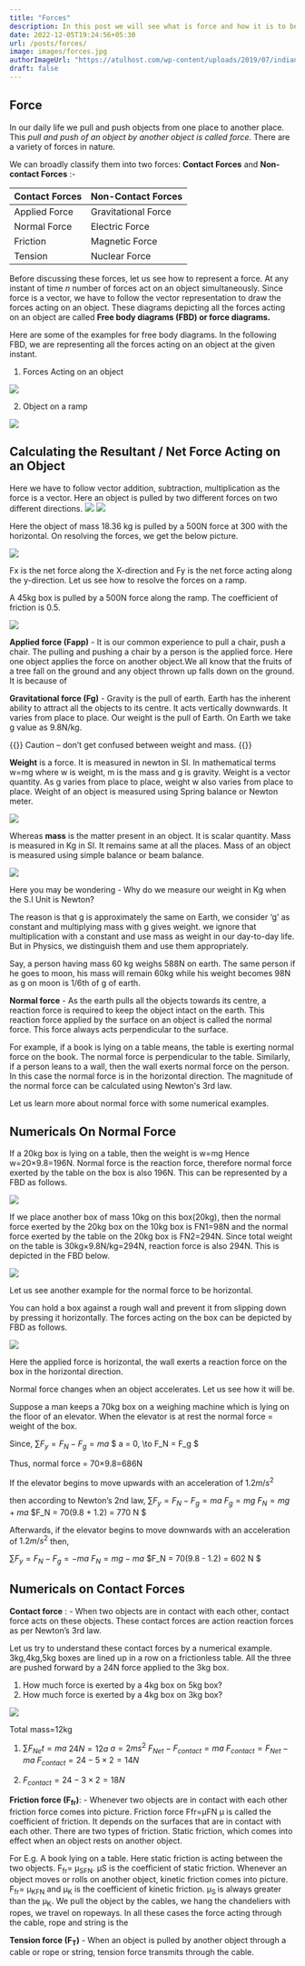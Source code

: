 ```yaml
---
title: "Forces"
description: In this post we will see what is force and how it is to be represented, and how to calculate the net force.
date: 2022-12-05T19:24:56+05:30
url: /posts/forces/
image: images/forces.jpg
authorImageUrl: "https://atulhost.com/wp-content/uploads/2019/07/indian-flag-full-hd-tricolour-flag-of-india-waving.jpg"
draft: false
---
```

## Force

In our daily life we pull and push objects from one place to another place. This *pull and push of an object by another object is called force.*
There are a variety of forces in nature.

We can broadly classify them into two forces: **Contact Forces** and **Non-contact Forces** :-

| Contact Forces | Non-Contact Forces  |
|----------------|---------------------|
| Applied Force  | Gravitational Force |
| Normal Force   | Electric Force      |
| Friction       | Magnetic Force      |
| Tension        | Nuclear Force       |

Before discussing these forces, let us see how to represent a force. At any instant of time *n* number of forces act on an object simultaneously. Since force is a vector, we have to follow the vector representation to draw the forces acting on an object. These diagrams depicting all the forces acting on an object are called **Free body diagrams (FBD) or force diagrams.**

Here are some of the examples for free body diagrams.
In the following FBD, we are representing all the forces acting on an object at the given instant. 

1. Forces Acting on an object

![](https://lh6.googleusercontent.com/C8caf2VgKSQ35p-kuzN6RwmUGEKhgIyeCm9sc2MvYFoYxVbapJmRYPghrtAcnocBaAK-DzWjBwU730a4ttJX57GOs6XW_r8iJ1cSUtgnL4JVttWH5GPFozo0LBtoTQWjfyz_g1ojvnaB4otCtRkat4LvsUSkOPhUIipSNoEd-1MYrVrYz8GjggxRZRsFxyRZZMkxfmAtcQ)

2. Object on a ramp

![](https://lh4.googleusercontent.com/i3m0Fv1t-1PS45AsruYCNrA3q4rHhEnycEJ_PIEjxuW900AGaRqNUcJOXZdfWqJH0jY1v6C336PHngxF_H3QI8m9AKLIGTuzxGMJHphYG-AtRvB9SRxTOjBU3sqv3tbjda8NVceXar8cFjHwfV8SgVbsDacFBviFyMkmKA3Cn5tyQrDrmFSwg_EiJjcY6a_5D8h6XaEJ8g)

## Calculating the Resultant / Net Force Acting on an Object

Here we have to follow vector addition, subtraction, multiplication as the force is a vector.
Here an object is pulled by two different forces on two different directions.
![](https://lh4.googleusercontent.com/CIvHQ1_Jxa5aBYYQoUMN5mzeJpGcOrQQCWVpa8mWCp-OoKMQT-X5LgwXieWS_r-M7pLSQkHD8jj9LR8vZHEt1eSeFid1RbPlp9j3GD3uybyIkJORj3i-xk4sfhQBImzvwP532ps2MAd9vMHInh9Sw7sllwhP5a5PM4nt9k_xo-Y3r8xUu9PsDiEPs_64vmV2s-p4hdz_Ew)
![](https://lh6.googleusercontent.com/X9DJAT_2sheTaSxCDRr-HcirtZLpyBAkg5gkfOZKi8oqOCIyr6rOrCZVTZtACJHuOAhDuBnINaQ2OrJ9pwwp9ca1ETs6xgNO7iV01ZQevGcnVbszDdK3z2Q1VKAHB2iDH1Ld0PhPCu1OAbka468Iv-08_OfvjqUyPwtZ1_SA5UCcCBsdz6DjM4bXEPoWXtKsOX51LUaCGA)

Here the object of mass 18.36 kg is pulled by a 500N force at 300 with the horizontal.
On resolving the forces, we get the below picture.

![](https://lh5.googleusercontent.com/RMc4jacUuxsq7a3OOSXrXax9iNeWv_r3azQILNqC3NEl-vamTjENZWV9BcFP6Q-kNyEjS9fdrlmAphTU087goZLhiYn88nDVCDYRzUflzEoknGAhg2-ruQelvMTRpHZQrN7ohjY8XYK4GbVxxPsTUiXS-9aBYWPdxV3Hf49BaZm5Cm_xvhLyid5tIX-hK478ojADpLxlfg)

Fx is the net force along the X-direction and Fy is the net force acting along the y-direction.
Let us see how to resolve the forces on a ramp.

A 45kg box is pulled by a 500N force along the ramp. The coefficient of friction is 0.5.

![](https://lh3.googleusercontent.com/UQavyuEayMWe8vlxDejfT1QzUDRaItdvYbI-Nr_Z58UW8h-Vl_8vStTzLy73VBNv5XIE9Ggr0M8x6THlPg04njKe9TvxLSgAmeFT-Y4eO-7mZf3zvWnpUD_N_FqqzufME58O2EOm8Kt--ggN_wrYAyEc_az7jy6JhJeEfbGI9cyBnJacAD53Hl5J9XSMHnSo1-qoyc_2yw)

**Applied force (Fapp)** -  It is our common experience to pull a chair, push a chair. The pulling and pushing a chair by a person is the applied force. Here one object applies the force on another object.We all know that the fruits of a tree fall on the ground and any object thrown up falls down on the ground.  It is because of 

**Gravitational force (Fg)** -  Gravity is the pull of earth. Earth has the inherent ability to attract all the objects to its centre. It acts vertically downwards. It varies from place to place. Our weight is the pull of Earth. On Earth we take g value as 9.8N/kg.

{{<boxmd>}}
Caution – don’t get confused between weight and mass.
{{</boxmd>}}

**Weight** is a force. It is measured in newton in SI. In mathematical terms w=mg where w is weight, m is the mass and g is gravity. Weight is a vector quantity. As g varies from place to place, weight w also varies from place to place. Weight of an object is measured using Spring balance or Newton meter.

![](https://lh6.googleusercontent.com/G93APoJkX6Np4JsdrDxg4DVlH9BNxLERsurBkh4sBZ3XzZiSRk6x4iW-CezNJks0vDhbPDwaIO2Sj2xbMPHk4J8R8zcMeqnMIH_FCLP9xJAmqv-hS1Sv1loFiHmifdE4TnHYWYVFll1u3z9gxfwS6rPinPX6diIwfc_IzS0ZIW_VqV-Wb09yQAcIu1jKEJ8GzWdCYtsSyA)

Whereas **mass** is the matter present in an object. It is scalar quantity. Mass is measured in Kg in SI. It remains same at all the places. Mass of an object is measured using simple balance or beam balance.

![](https://lh5.googleusercontent.com/_2kyLY_L829tOmbvwyQ0dNxXWE4y9ET_kMPbWy6S3nMvil7gwwDdzB0L9So9vyD5ZJCEEZQc7fiSMbKOsu2OX-8qaobHSb8nCwFuBvc84CRXePHUbrMcFd-4TQ3e1ekVF6urs_GKENffrrDL_h2rngsuIz0JoXh4nGtja7MVJF_UhR7qJenMdjonMLGMUHegTL8jcqX5cw)

Here you may be wondering - Why do we measure our weight in Kg when the S.I Unit is Newton?

The reason is that g is approximately the same on Earth, we consider ‘g’ as constant and multiplying mass with g gives weight. we ignore that multiplication with a constant and use mass as weight in our day-to-day life. But in Physics, we distinguish them and use them appropriately.

Say, a person having mass 60 kg weighs 588N on earth.  The same person if he goes to moon, his mass will remain 60kg while his weight becomes 98N as g on moon is 1/6th of g of earth.

**Normal force** -  As the earth pulls all the objects towards its centre, a reaction force is required to keep the object intact on the earth. This reaction force applied by the surface on an object is called the normal force. This force always acts perpendicular to the surface.

For example, if a book is lying on a table means, the table is exerting normal force on the book. The normal force is perpendicular to the table. Similarly, if a person leans to a wall, then the wall exerts normal force on the person. In this case the normal force is in the horizontal direction. The magnitude of the normal force can be calculated using Newton's 3rd law.

Let us learn more about normal force with some numerical examples.

## Numericals On Normal Force	

If a 20kg box is lying on a table, then the weight is w=mg Hence w=20×9.8=196N. Normal force is the reaction force, therefore normal force exerted by the table on the box is also 196N. This can be represented by a FBD as follows.

![](https://lh6.googleusercontent.com/ZHPGPcKYKc1CBZmjSCX-NTsjm89dtYAu3PvZBRLkL83UDZK8Rd4iSmHz93SDlJGWulhiTXZ4CkYylAFNpv51WPFvhqK-lzSEQT0zVcbichyZPjVBfaKTWu24d5r69VB1tIzZspOpky3g-7Ihzc8INhiISwTfry_rSXgMfvJEIsZ6EXR19s8CM3X6VhX4sMCAdK5jEBVnRw)

If we place another box of mass 10kg on this box(20kg), then the normal force exerted by the 20kg box on the 10kg box is FN1=98N and the normal force exerted by the table on the 20kg box is FN2=294N. Since total weight on the table is 30kg×9.8N/kg=294N, reaction force is also 294N. This is depicted in the FBD below.

![](https://lh6.googleusercontent.com/QVBM6nQfPTX4Yv4jA5wJDicuaHrDwQGHoXyrBKD4Ca9RYupHZ6rKJheqXKf-kEGiMC9-ZP3ZeIXQ0A5GElJ7fZWKcE4UhG-h0ZzsvQeeJFoLSqxXJYIH41Z9fO6ypI2-i6Stw5fKDi0Oh03JW2MAvdK1IoEENwwLSW46eDXgKYVVNy4ST9VbRkm4542OQKM2aOGmxdmiPA)

Let us see another example for the normal force to be horizontal.

You can hold a box against a rough wall and prevent it from slipping down by pressing it horizontally. The forces acting on the box can be depicted by FBD as follows.

![](https://lh4.googleusercontent.com/Xt_JrKX47l3LgU6MgOu34FGXg7dmBxFAbqwNdeaYPKOf7trCU6Cz_8OzEy0Qufkzdz3keAcls3N6dHXrvUgg_gltECH4XAWosmiZjzIvqxwmU_rUpwikBtwCkBSEWJHxBHAZNpNTqke5rhXRVtzDLfR7LwTo1vdoPvT9FOz77BuAmYTSKEAY7OAxPPjbQD6zNSxsWWKd_w)

Here the applied force is horizontal, the wall exerts a reaction force on the box in the horizontal direction.

Normal force changes when an object accelerates. Let us see how it will be.

Suppose a man keeps a 70kg box on a weighing machine which is lying on the floor of an elevator. 
When the elevator is at rest the normal force = weight of the box.

Since, $\sum F_y = F_N - F_g = ma$
       $ a = 0, \to F_N = F_g $

Thus, normal force = 70×9.8=686N

If the elevator begins to move upwards with an acceleration of $1.2 m/s^2$

then according to Newton’s 2nd law, 
$\sum F_y = F_N - F_g = ma$
$F_g = mg$
$F_N  =  mg + ma$
$F_N  = 70(9.8 + 1.2) = 770 N $

Afterwards, if the elevator begins to move downwards with an acceleration of $1.2 m/s^2$ then, 

$\sum F_y = F_N - F_g = - ma$
$F_N  =  mg - ma$
$F_N  = 70(9.8 - 1.2) = 602 N $

## Numericals on Contact Forces

**Contact force** : - When two objects are in contact with each other, contact force acts on these objects. These contact forces are action reaction forces as per Newton’s 3rd law.

Let us try to understand these contact forces by a numerical example.
3kg,4kg,5kg boxes are lined up in a row on a frictionless table. All the three are pushed forward by a 24N force applied to the 3kg box. 

1.  How much force is exerted by a 4kg box on 5kg box?
2. How much force is exerted by a 4kg box on 3kg box?

![](https://lh6.googleusercontent.com/AfXErUl4YoJfQznf358ZmqJKZbTjmCvva1om7Y4SHomvSAguOlwZCHNjb6at_QjgEZy_bmT-0UhBtKYOZGRACOWH5Gnu701F0N6IraKcIuz9yByMeIhAlfWJVFl4HoQZrpgWjNVsN6qmnZw-06OoF1M20crKWvrzEvamsftfPyXXn9yPtKoKoW1aa_fOMC6WlkFs4PlBSA)

Total mass=12kg

1. $\sum F_{Ne}t = ma$
$24 N=12a$
$a=2 ms^2$
$F_{Net} - F_{contact} = ma$
$F_{contact} = F_{Net} - ma$
$F_{contact} = 24 - 5 × 2 = 14 N$

2. $F_{contact} = 24 - 3 × 2 = 18 N$

**Friction force (F<sub>fr</sub>)**: - Whenever two objects are in contact with each other friction force comes into picture. Friction force Ffr=µFN   µ is called the coefficient of friction. It depends on the surfaces that are in contact with each other. There are two types of friction. Static friction, which comes into effect when an object rests on another object. 

For E.g. A book lying on a table. Here static friction is acting between the two objects. F<sub>fr</sub>= µ<sub>SFN</sub>. µS is the coefficient of static friction. Whenever an object moves or rolls on another object, kinetic friction comes into picture. F<sub>fr</sub>= µ<sub>KFN</sub> and µ<sub>K</sub> is the coefficient of kinetic friction. µ<sub>S </sub> is always greater than the µ<sub>K</sub>.
We pull the object by the cables, we hang the chandeliers with ropes, we travel on ropeways. In all these cases the force acting through the cable, rope and string is the 

**Tension force (F<sub>T</sub>)** -  When an object is pulled by another object through a cable or rope or string, tension force transmits through the cable.
